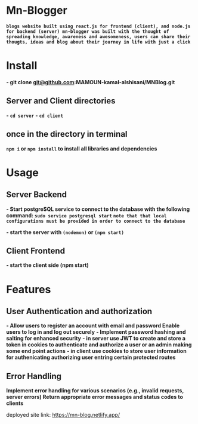 # Mn-Blogger
**`blogs website built using react.js for frontend (client), and node.js for backend (server)
 mn-blogger was built with the thought of spreading knowledge, awareness and awesomeness, users can share their thougts, ideas and blog about their journey in life with just a click `**

# Install
**- git clone git@github.com:MAMOUN-kamal-alshisani/MNBlog.git**

## Server and Client directories
**- `cd server`**
**- `cd client`**

## once in the directory in terminal
**`npm i` or `npm install` to install all libraries and dependencies**

# Usage

## Server Backend
**- Start postgreSQL service to connect to the database with the following command: `sudo service postgresql start`
`note that that local configurations must be provided in order to connect to the database`** 
  
**- start the server with `(nodemon)` or `(npm start)`**
  
## Client Frontend
**- start the client side (npm start)**

# Features

## User Authentication and authorization 

**- Allow users to register an account with email and password
Enable users to log in and log out securely**
**- Implement password hashing and salting for enhanced security**
**- in server use JWT to create and store a token in cookies to authenticate and authorize a user or an admin making some end point actions**
**- in client use cookies to store user information for authenicating authorizing user entring certain protected routes**



## Error Handling
**Implement error handling for various scenarios (e.g., invalid requests, server errors)
Return appropriate error messages and status codes to clients**

deployed site link: https://mn-blog.netlify.app/
